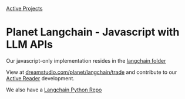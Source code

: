 [Active Projects](../projects)

# Planet Langchain - Javascript with LLM APIs

Our javascript-only implementation resides in the [langchain folder](langchain)

View at [dreamstudio.com/planet/langchain/trade](https://dreamstudio.com/planet/langchain/trade/) and contribute to our [Active Reader](https://dreamstudio.com/requests) development.

We also have a [Langchain Python Repo](https://github.com/ModelEarth/langchain)

